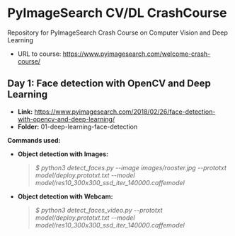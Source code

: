 # PyImageSearch CV/DL CrashCourse

Repository for PyImageSearch Crash Course on Computer Vision and Deep Learning

* URL to course: <https://www.pyimagesearch.com/welcome-crash-course/>

## Day 1: Face detection with OpenCV and Deep Learning

* **Link:** <https://www.pyimagesearch.com/2018/02/26/face-detection-with-opencv-and-deep-learning/>
* **Folder:** 01-deep-learning-face-detection

**Commands used:**

* **Object detection with Images:**

    > *$ python3 detect_faces.py --image images/rooster.jpg --prototxt model/deploy.prototxt.txt --model model/res10_300x300_ssd_iter_140000.caffemodel*

* **Object detection with Webcam:**

    > *$ python3 detect_faces_video.py --prototxt model/deploy.prototxt.txt --model model/res10_300x300_ssd_iter_140000.caffemodel*

